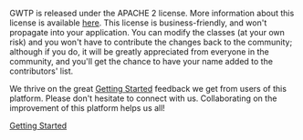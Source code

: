 GWTP is released under the APACHE 2 license. More information about this license is available [here](http://www.apache.org/licenses/LICENSE-2.0). This license is business-friendly, and won't propagate into your application. You can modify the classes (at your own risk) and you won't have to contribute the changes back to the community; although if you do, it will be greatly appreciated from everyone in the community, and you'll get the chance to have your name added to the contributors' list.

We thrive on the great [Getting Started](gwtp/getting-started/) feedback we get from users of this platform. Please don't hesitate to connect with us.
Collaborating on the improvement of this platform helps us all!



[Getting Started](/gwtp/getting-started/)
